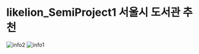 # likelion_SemiProject1 서울시 도서관 추천
![info2](https://user-images.githubusercontent.com/72117814/103331523-b619ba80-4aa9-11eb-85ad-828abb0967b0.png)
![info1](https://user-images.githubusercontent.com/72117814/103331526-b87c1480-4aa9-11eb-9880-747a02db549e.png)
